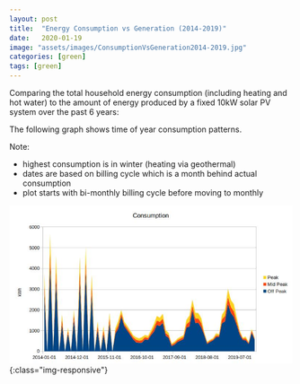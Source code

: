 ```yaml
---
layout: post
title:  "Energy Consumption vs Generation (2014-2019)"
date:   2020-01-19
image: "assets/images/ConsumptionVsGeneration2014-2019.jpg"
categories: [green]
tags: [green]
---
```


Comparing the total household energy consumption (including heating and hot water) to the amount of energy produced by
a fixed 10kW solar PV system over the past 6 years:


The following graph shows time of year consumption patterns.

Note:

+ highest consumption is in winter (heating via geothermal)
+ dates are based on billing cycle which is a month behind actual consumption
+ plot starts with bi-monthly billing cycle before moving to monthly

![image-consumption-pattern](/assets/images/Consumption2014-2019.jpg){:class="img-responsive"}
